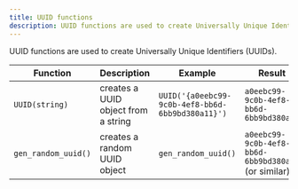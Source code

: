 ```yaml
---
title: UUID functions
description: UUID functions are used to create Universally Unique Identifiers (UUIDs).
---
```


UUID functions are used to create Universally Unique Identifiers (UUIDs).

<div class="scroll-table">

| Function                | Description      | Example     | Result |
| ----------- | ----------- | ----------- | ----------- |
| `UUID(string)` | creates a UUID object from a string | `UUID('{a0eebc99-9c0b-4ef8-bb6d-6bb9bd380a11}')` | `a0eebc99-9c0b-4ef8-bb6d-6bb9bd380a11` |
| `gen_random_uuid()` | creates a random UUID object | `gen_random_uuid()` | `a0eebc99-9c0b-4ef8-bb6d-6bb9bd380a11` (or similar) |

</div>
